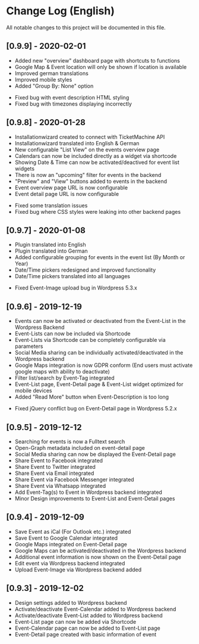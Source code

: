 # Change Log (English)
All notable changes to this project will be documented in this file.

## [0.9.9] - 2020-02-01
+   Added new "overview" dashboard page with shortcuts to functions
+   Google Map & Event location will only be shown if location is available
+   Improved german translations
+   Improved mobile styles
+   Added "Group By: None" option
-   Fixed bug with event description HTML styling
-   Fixed bug with timezones displaying incorrectly

## [0.9.8] - 2020-01-28
+   Installationwizard created to connect with TicketMachine API
+   Installationwizard translated into English & German
+   New configurable "List View" on the events overview page
+   Calendars can now be included directly as a widget via shortcode
+   Showing Date & Time can now be activated/deactived for event list widgets
+   There is now an "upcoming" filter for events in the backend
+   "Preview" and "View" buttons added to events in the backend
+   Event overview page URL is now configurable
+   Event detail page URL is now configurable
-   Fixed some translation issues
-   Fixed bug where CSS styles were leaking into other backend pages

## [0.9.7] - 2020-01-08
+   Plugin translated into English
+   Plugin translated into German
+   Added configurable grouping for events in the event list (By Month or Year)
+   Date/Time pickers redesigned and improved functionality
+   Date/Time pickers translated into all languages
-   Fixed Event-Image upload bug in Wordpress 5.3.x

## [0.9.6] - 2019-12-19
+   Events can now be activated or deactivated from the Event-List in the Wordpress Backend
+	Event-Lists can now be included via Shortcode
+   Event-Lists via Shortcode can be completely configurable via parameters
+   Social Media sharing can be individually activated/deactivated in the Wordpress backend
+   Google Maps integration is now GDPR conform (End users must activate google maps with ability to deactivate)
+   Filter list/search by Event-Tag integrated
+   Event-List page, Event-Detail page & Event-List widget optimized for mobile devices
+   Added "Read More" button when Event-Description is too long
-   Fixed jQuery conflict bug on Event-Detail page in Wordpress 5.2.x

## [0.9.5] - 2019-12-12
+   Searching for events is now a Fulltext search
+   Open-Graph metadata included on event-detail page
+   Social Media sharing can now be displayed the Event-Detail page
+   Share Event to Facebook integrated
+   Share Event to Twitter integrated
+   Share Event via Email integrated
+   Share Event via Facebook Messenger integrated
+   Share Event via Whatsapp integrated
+   Add Event-Tag(s) to Event in Wordpress backend integrated
+   Minor Design improvements to Event-List and Event-Detail pages

## [0.9.4] - 2019-12-09
+   Save Event as iCal (For Outlook etc.) integrated
+   Save Event to Google Calendar integrated
+   Google Maps integrated on Event-Detail page
+   Google Maps can be activated/deactivated in the Wordpress backend
+   Additional event information is now shown on the Event-Detail page
+   Edit event via Wordpress backend integrated
+   Upload Event-Image via Wordpress backend added

## [0.9.3] - 2019-12-02
+   Design settings added to Wordpress backend
+   Activate/deactivate Event-Calendar added to Wordpress backend
+   Activate/deactivate Event-List added to Wordpress backend
+   Event-List page can now be added via Shortcode
+   Event-Calendar page can now be added to Event-List page
+   Event-Detail page created with basic information of event

